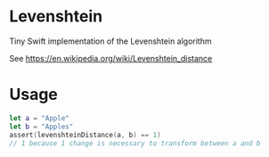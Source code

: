 # Levenshtein
Tiny Swift implementation of the Levenshtein algorithm

See https://en.wikipedia.org/wiki/Levenshtein_distance

# Usage
```swift
let a = "Apple"
let b = "Apples"
assert(levenshteinDistance(a, b) == 1)
// 1 because 1 change is necessary to transform between a and b
```
